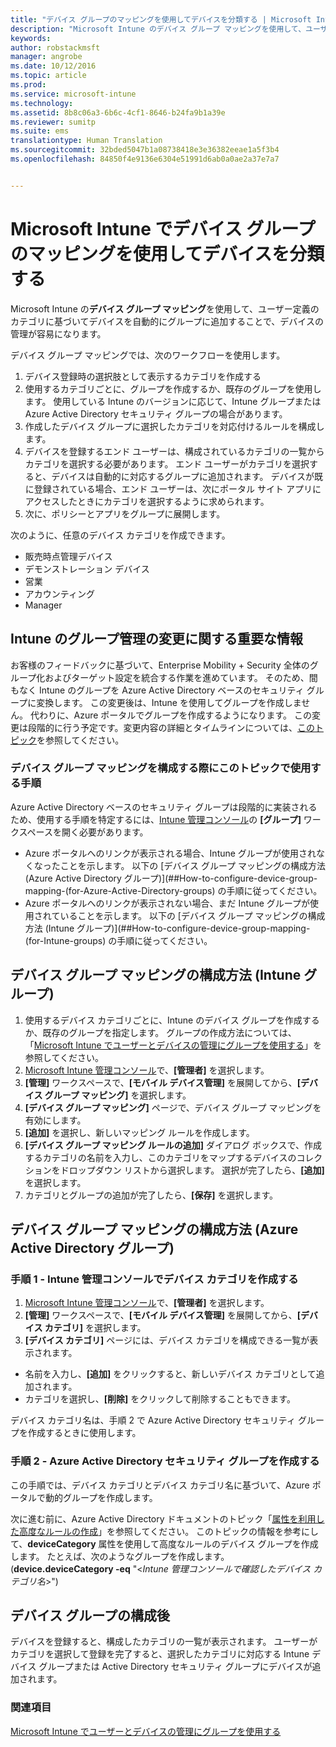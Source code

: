 ```yaml
---
title: "デバイス グループのマッピングを使用してデバイスを分類する | Microsoft Intune"
description: "Microsoft Intune のデバイス グループ マッピングを使用して、ユーザー定義のカテゴリにデバイスをグループ化することで、それらのデバイスの管理が容易になります。"
keywords: 
author: robstackmsft
manager: angrobe
ms.date: 10/12/2016
ms.topic: article
ms.prod: 
ms.service: microsoft-intune
ms.technology: 
ms.assetid: 8b8c06a3-6b6c-4cf1-8646-b24fa9b1a39e
ms.reviewer: sumitp
ms.suite: ems
translationtype: Human Translation
ms.sourcegitcommit: 32bded5047b1a08738418e3e36382eeae1a5f3b4
ms.openlocfilehash: 84850f4e9136e6304e51991d6ab0a0ae2a37e7a7


---
```


# Microsoft Intune でデバイス グループのマッピングを使用してデバイスを分類する
Microsoft Intune の**デバイス グループ マッピング**を使用して、ユーザー定義のカテゴリに基づいてデバイスを自動的にグループに追加することで、デバイスの管理が容易になります。 

デバイス グループ マッピングでは、次のワークフローを使用します。
1. デバイス登録時の選択肢として表示するカテゴリを作成する
2. 使用するカテゴリごとに、グループを作成するか、既存のグループを使用します。 使用している Intune のバージョンに応じて、Intune グループまたは Azure Active Directory セキュリティ グループの場合があります。
2. 作成したデバイス グループに選択したカテゴリを対応付けるルールを構成します。
3. デバイスを登録するエンド ユーザーは、構成されているカテゴリの一覧からカテゴリを選択する必要があります。 エンド ユーザーがカテゴリを選択すると、デバイスは自動的に対応するグループに追加されます。 デバイスが既に登録されている場合、エンド ユーザーは、次にポータル サイト アプリにアクセスしたときにカテゴリを選択するように求められます。
4. 次に、ポリシーとアプリをグループに展開します。

次のように、任意のデバイス カテゴリを作成できます。
* 販売時点管理デバイス
* デモンストレーション デバイス
* 営業
* アカウンティング
* Manager

## Intune のグループ管理の変更に関する重要な情報

お客様のフィードバックに基づいて、Enterprise Mobility + Security 全体のグループ化およびターゲット設定を統合する作業を進めています。 そのため、間もなく Intune のグループを Azure Active Directory ベースのセキュリティ グループに変換します。 この変更後は、Intune を使用してグループを作成しません。 代わりに、Azure ポータルでグループを作成するようになります。 この変更は段階的に行う予定です。変更内容の詳細とタイムラインについては、[このトピック](use-groups-to-manage-users-and-devices-with-microsoft-intune.md)を参照してください。

### デバイス グループ マッピングを構成する際にこのトピックで使用する手順

Azure Active Directory ベースのセキュリティ グループは段階的に実装されるため、使用する手順を特定するには、[Intune 管理コンソール](https://manage.microsoft.com)の **[グループ]** ワークスペースを開く必要があります。

-  Azure ポータルへのリンクが表示される場合、Intune グループが使用されなくなったことを示します。 以下の [デバイス グループ マッピングの構成方法 (Azure Active Directory グループ)](##How-to-configure-device-group-mapping-(for-Azure-Active-Directory-groups) の手順に従ってください。
-  Azure ポータルへのリンクが表示されない場合、まだ Intune グループが使用されていることを示します。 以下の [デバイス グループ マッピングの構成方法 (Intune グループ)](##How-to-configure-device-group-mapping-(for-Intune-groups) の手順に従ってください。

## デバイス グループ マッピングの構成方法 (Intune グループ)
1. 使用するデバイス カテゴリごとに、Intune のデバイス グループを作成するか、既存のグループを指定します。 グループの作成方法については、「[Microsoft Intune でユーザーとデバイスの管理にグループを使用する](use-groups-to-manage-users-and-devices-with-microsoft-intune.md)」を参照してください。
2. [Microsoft Intune 管理コンソール](https://manage.microsoft.com)で、**[管理者]** を選択します。
3. **[管理]** ワークスペースで、**[モバイル デバイス管理]** を展開してから、**[デバイス グループ マッピング]** を選択します。
4. **[デバイス グループ マッピング]** ページで、デバイス グループ マッピングを有効にします。
5. **[追加]** を選択し、新しいマッピング ルールを作成します。
6. **[デバイス グループ マッピング ルールの追加]** ダイアログ ボックスで、作成するカテゴリの名前を入力し、このカテゴリをマップするデバイスのコレクションをドロップダウン リストから選択します。 選択が完了したら、**[追加]** を選択します。
7. カテゴリとグループの追加が完了したら、**[保存]** を選択します。



## デバイス グループ マッピングの構成方法 (Azure Active Directory グループ)

### 手順 1 - Intune 管理コンソールでデバイス カテゴリを作成する
1. [Microsoft Intune 管理コンソール](https://manage.microsoft.com)で、**[管理者]** を選択します。
3. **[管理]** ワークスペースで、**[モバイル デバイス管理]** を展開してから、**[デバイス カテゴリ]** を選択します。
4. **[デバイス カテゴリ]** ページには、デバイス カテゴリを構成できる一覧が表示されます。 
- 名前を入力し、**[追加]** をクリックすると、新しいデバイス カテゴリとして追加されます。
- カテゴリを選択し、**[削除]** をクリックして削除することもできます。

デバイス カテゴリ名は、手順 2 で Azure Active Directory セキュリティ グループを作成するときに使用します。

### 手順 2 - Azure Active Directory セキュリティ グループを作成する

この手順では、デバイス カテゴリとデバイス カテゴリ名に基づいて、Azure ポータルで動的グループを作成します。

次に進む前に、Azure Active Directory ドキュメントのトピック「[属性を利用した高度なルールの作成](https://azure.microsoft.com/en-us/documentation/articles/active-directory-accessmanagement-groups-with-advanced-rules/#using-attributes-to-create-rules-for-device-objects)」を参照してください。
このトピックの情報を参考にして、**deviceCategory** 属性を使用して高度なルールのデバイス グループを作成します。
たとえば、次のようなグループを作成します。(**device.deviceCategory -eq** "<*Intune 管理コンソールで確認したデバイス カテゴリ名*>")


## デバイス グループの構成後

デバイスを登録すると、構成したカテゴリの一覧が表示されます。 ユーザーがカテゴリを選択して登録を完了すると、選択したカテゴリに対応する Intune デバイス グループまたは Active Directory セキュリティ グループにデバイスが追加されます。

### 関連項目
[Microsoft Intune でユーザーとデバイスの管理にグループを使用する](use-groups-to-manage-users-and-devices-with-microsoft-intune.md)


<!--HONumber=Oct16_HO2-->



